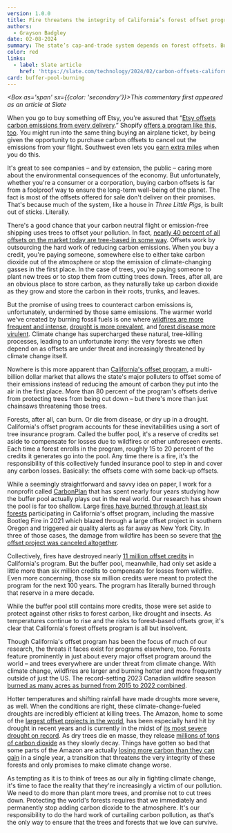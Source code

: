 ```yaml
---
version: 1.0.0
title: Fire threatens the integrity of California’s forest offset program
authors:
  - Grayson Badgley
date: 02-08-2024
summary: The state’s cap-and-trade system depends on forest offsets. But forests burn. And the buffer pool isn’t robust enough to protect the system.
color: red
links:
  - label: Slate article
    href: 'https://slate.com/technology/2024/02/carbon-offsets-california-fire-neutral-shipping-climate-change.html'
card: buffer-pool-burning
---
```


_<Box as='span' sx={{color: 'secondary'}}>This commentary first appeared as an article at Slate</Box>_

When you go to buy something off Etsy, you're assured that “[Etsy offsets carbon emissions from every delivery](https://www.etsy.com/impact).” Shopify [offers a program like this, too](https://help.shopify.com/en/manual/shipping/carbon-neutral-shipping). You might run into the same thing buying an airplane ticket, by being given the opportunity to purchase carbon offsets to cancel out the emissions from your flight. Southwest even lets you [earn extra miles](https://www.southwest.com/carbon-offset-program/) when you do this.

It's great to see companies – and by extension, the public – caring more about the environmental consequences of the economy. But unfortunately, whether you're a consumer or a corporation, buying carbon offsets is far from a foolproof way to ensure the long-term well-being of the planet. The fact is most of the offsets offered for sale don't deliver on their promises. That's because much of the system, like a house in _Three Little Pigs_, is built out of sticks. Literally.

There's a good chance that your carbon neutral flight or emission-free shipping uses trees to offset your pollution. In fact, [nearly 40 percent of all offsets on the market today are tree-based in some way](https://gspp.berkeley.edu/research-and-impact/centers/cepp/projects/berkeley-carbon-trading-project/offsets-database). Offsets work by outsourcing the hard work of reducing carbon emissions. When you buy a credit, you're paying someone, somewhere else to either take carbon dioxide out of the atmosphere or stop the emission of climate-changing gasses in the first place. In the case of trees, you're paying someone to plant new trees or to stop them from cutting trees down. Trees, after all, are an obvious place to store carbon, as they naturally take up carbon dioxide as they grow and store the carbon in their roots, trunks, and leaves.

But the promise of using trees to counteract carbon emissions is, unfortunately, undermined by those same emissions. The warmer world we've created by burning fossil fuels is one where [wildfires are more frequent and intense](https://doi.org/10.1038/s43017-020-0085-3), [drought is more prevalent](https://doi.org/10.1098/rsta.2021.0297), and [forest disease more virulent](https://doi.org/10.1038/nclimate3303). Climate change has supercharged these natural, tree-killing processes, leading to an unfortunate irony: the very forests we often depend on as offsets are under threat and increasingly threatened by climate change itself.

Nowhere is this more apparent than [California's offset program](https://ww2.arb.ca.gov/our-work/programs/compliance-offset-program), a multi-billion dollar market that allows the state's major polluters to offset some of their emissions instead of reducing the amount of carbon they put into the air in the first place. More than 80 percent of the program's offsets derive from protecting trees from being cut down – but there's more than just chainsaws threatening those trees.

Forests, after all, can burn. Or die from disease, or dry up in a drought. California's offset program accounts for these inevitabilities using a sort of tree insurance program. Called the buffer pool, it's a reserve of credits set aside to compensate for losses due to wildfires or other unforeseen events. Each time a forest enrolls in the program, roughly 15 to 20 percent of the credits it generates go into the pool. Any time there is a fire, it's the responsibility of this collectively funded insurance pool to step in and cover any carbon losses. Basically: the offsets come with some back-up offsets.

While a seemingly straightforward and savvy idea on paper, I work for a nonprofit called [CarbonPlan](https://carbonplan.org) that has spent nearly four years studying how the buffer pool actually plays out in the real world. Our research has shown the pool is far too shallow. Large [fires have burned through at least six forests](https://doi.org/10.3389/ffgc.2022.930426) participating in California's offset program, including the massive Bootleg Fire in 2021 which blazed through a large offset project in southern Oregon and triggered air quality alerts as far away as New York City. In three of those cases, the damage from wildfire has been so severe that [the offset project was canceled altogether](https://www.opb.org/article/2023/08/02/climate-change-carbon-offset-oregon/).

Collectively, fires have destroyed nearly [11 million offset credits](https://carbonplan.org/blog/buffer-update-three) in California's program. But the buffer pool, meanwhile, had only set aside a little more than six million credits to compensate for losses from wildfire. Even more concerning, those six million credits were meant to protect the program for the next 100 years. The program has literally burned through that reserve in a mere decade.

While the buffer pool still contains more credits, those were set aside to protect against other risks to forest carbon, like drought and insects. As temperatures continue to rise and the risks to forest-based offsets grow, it's clear that California's forest offsets program is all but insolvent.

Though California's offset program has been the focus of much of our research, the threats it faces exist for programs elsewhere, too. Forests feature prominently in just about every major offset program around the world – and trees everywhere are under threat from climate change. With climate change, wildfires are larger and burning hotter and more frequently outside of just the US. The record-setting 2023 Canadian wildfire season [burned as many acres as burned from 2015 to 2022 combined](https://www.washingtonpost.com/weather/2023/10/18/canada-historic-2023-wildfire-season-end/).

Hotter temperatures and shifting rainfall have made droughts more severe, as well. When the conditions are right, these climate-change-fueled droughts are incredibly efficient at killing trees. The Amazon, home to some of the [largest offset projects in the world](https://doi.org/10.1073/pnas.2004334117), has been especially hard hit by drought in recent years and is currently in the midst of [its most severe drought on record](https://www.nature.com/articles/d41586-023-03469-6). As dry trees die en masse, they release [millions of tons of carbon dioxide](https://www.science.org/doi/abs/10.1126/science.1200807) as they slowly decay. Things have gotten so bad that some parts of the Amazon are actually [losing more carbon than they can gain](https://doi.org/10.1038/s41586-021-03629-6) in a single year, a transition that threatens the very integrity of these forests and only promises to make climate change worse.

As tempting as it is to think of trees as our ally in fighting climate change, it's time to face the reality that they're increasingly a victim of our pollution. We need to do more than plant more trees, and promise not to cut trees down. Protecting the world's forests requires that we immediately and permanently stop adding carbon dioxide to the atmosphere. It's our responsibility to do the hard work of curtailing carbon pollution, as that's the only way to ensure that the trees and forests that we love can survive.
